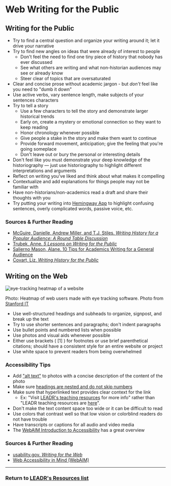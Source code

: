 # Web Writing for the Public
## Writing for the Public
* Try to find a central question and organize your writing around it; let it drive your narrative
* Try to find new angles on ideas that were already of interest to people
	* Don't feel the need to find one tiny piece of history that nobody has ever discussed
	*  See what others are writing and what non-historian audiences may see or already know
	*  Steer clear of topics that are oversaturated
* Clear and concise prose without academic jargon - but *don't* feel like you need to "dumb it down"
* Use active verbs, vary sentence length, make subjects of your sentences characters
* Try to tell a story
	* Use a few characters to tell the story and demonstrate larger historical trends
	* Early on, create a mystery or emotional connection so they want to keep reading
	* Honor chronology whenever possible
	* Give people a stake in the story and make them want to continue
	* Provide forward movement, anticipation; give the feeling that you're going someplace
	* Don't leave out or bury the personal or interesting details
* Don't feel like you must demonstrate your deep knowledge of the historiography — just use historiography to highlight different interpretations and arguments 
* Reflect on writing you've liked and think about what makes it compelling
* Contextualize and add explanations for things people may not be familiar with
* Have non-historians/non-academics read a draft and share their thoughts with you
* Try putting your writing into [Hemingway App](http://www.hemingwayapp.com/) to highlight confusing sentences, overly complicated words, passive voice, etc.

### Sources & Further Reading
* [McGuire, Danielle, Andrew Miller, and T.J. Stiles. *Writing History for a Popular Audience: A Round Table Discussion*](http://tah.oah.org/august-2016/writing-history-for-a-popular-audience-a-round-table-discussion/)
* [Trubek, Anne. *5 Lessons on Writing for the Public*](https://chroniclevitae.com/news/1105-5-lessons-on-writing-for-the-public)
* [Salierno Mason, Alane. 10 Tips for Academics Writing for a General Audience](https://medium.com/@wwnorton/10-tips-for-academics-writing-for-a-general-audience-d9f946fbd5de)
* [Covart, Liz. *Writing History for the Public*](http://www.philipvickersfithian.com/2014/01/liz-covart-on-writing-history-for-public.html)

## Writing on the Web
![eye-tracking heatmap of a website](https://it-humsci.stanford.edu/sites/default/files/styles/page-width/public/f-shaped_scanniing_image.png?itok=Gh7ZmScX)

Photo: Heatmap of web users made with eye tracking software. Photo from [Stanford IT](https://it-humsci.stanford.edu/services/writing-web)

* Use well-structured headings and subheads to organize, signpost, and break up the text
* Try to use shorter sentences and paragraphs; don't indent paragraphs
* Use bullet points and numbered lists when possible
* Use photos and visual aids whenever possible
* Either use brackets ( [1] ) for footnotes or use brief parenthetical citations; should have a consistent style for an entire website or project
* Use white space to prevent readers from being overwhelmed

### Accessibility Tips
* Add ["alt text"](https://webaim.org/techniques/alttext/) to photos with a concise description of the content of the photo
* Make sure [headings are nested and do not skip numbers](https://webaim.org/techniques/semanticstructure/#contentstructure)
* Make sure that hyperlinked text provides clear context for the link
	* Ex: "Visit [LEADR's teaching resources](https://github.com/leadr-msu/Resources) for more info" rather than "LEADR teaching resources are [here](https://github.com/leadr-msu/Resources)".
* Don't make the text content space too wide or it can be difficult to read
* Use colors that contrast well so that low vision or colorblind readers do not have trouble
* Have transcripts or captions for all audio and video media
* The [WebAIM Introduction to Accessibility](https://webaim.org/intro/) has a great overview

### Sources & Further Reading
* [usability.gov. *Writing for the Web*](https://www.usability.gov/how-to-and-tools/methods/writing-for-the-web.html)
* [Web Accessibility in Mind (WebAIM)](https://webaim.org/) 

-----
### Return to [LEADR's Resources list](https://github.com/leadr-msu/Resources)
